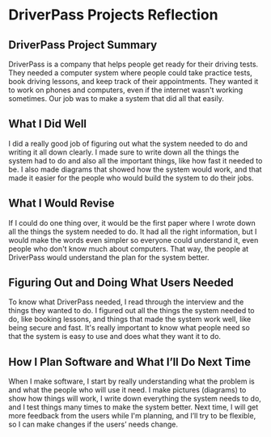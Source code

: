 # DriverPass Projects Reflection

## DriverPass Project Summary
DriverPass is a company that helps people get ready for their driving tests. They needed a computer system where people could take practice tests, book driving lessons, and keep track of their appointments. They wanted it to work on phones and computers, even if the internet wasn't working sometimes. Our job was to make a system that did all that easily.

## What I Did Well
I did a really good job of figuring out what the system needed to do and writing it all down clearly. I made sure to write down all the things the system had to do and also all the important things, like how fast it needed to be. I also made diagrams that showed how the system would work, and that made it easier for the people who would build the system to do their jobs.

## What I Would Revise
If I could do one thing over, it would be the first paper where I wrote down all the things the system needed to do. It had all the right information, but I would make the words even simpler so everyone could understand it, even people who don't know much about computers. That way, the people at DriverPass would understand the plan for the system better.

## Figuring Out and Doing What Users Needed
To know what DriverPass needed, I read through the interview and the things they wanted to do. I figured out all the things the system needed to do, like booking lessons, and things that made the system work well, like being secure and fast. It's really important to know what people need so that the system is easy to use and does what they want it to do.

## How I Plan Software and What I’ll Do Next Time
When I make software, I start by really understanding what the problem is and what the people who will use it need. I make pictures (diagrams) to show how things will work, I write down everything the system needs to do, and I test things many times to make the system better. Next time, I will get more feedback from the users while I'm planning, and I’ll try to be flexible, so I can make changes if the users’ needs change.
